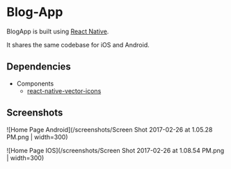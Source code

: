 # Blog-App

BlogApp is built using [React Native](https://facebook.github.io/react-native/).

It shares the same codebase for iOS and Android.

## Dependencies

  - Components
    - [react-native-vector-icons](https://github.com/oblador/react-native-vector-icons)


## Screenshots

  ![Home Page Android](/screenshots/Screen Shot 2017-02-26 at 1.05.28 PM.png | width=300)

  ![Home Page IOS](/screenshots/Screen Shot 2017-02-26 at 1.08.54 PM.png | width=300)
